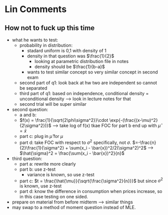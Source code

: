 # Lin Comments
## How not to fuck up this time

- what he wants to test:
  - probability in distribution:
    - stadard uniform is 0,1 with density of 1
    - density in that question was $\frac{1}{2}$
      - looking at parametric distribution file in notes
      - density should be $\frac{1}{b-a}$
    - wants to test similar concept so very similar concept in second exam
  - second part of q1: look back at hw two are independent so cannot be separated
  - third part of q1: based on independence, conditional density = unconditional density --> look in lecture notes for that
  - second trial will be super similar
- second question:
  - a and b:
  - $f(x) = \frac{1}{\sqrt{2\phi\sigma^2}}\cdot \exp{-(\frac{(x-\mu)^2}{2\sigma^2})}$ --> take log of f(x) tkae FOC for part b end up with $\hat{\mu} = \bar{x}$
  - part c: plug in $\hat{\mu}$ for $\mu$
  - part d: take FOC with respect to $\sigma^2$ specifically, not $\sigma$. $=-\frac{n}{2}\frac{1}{\sigma^2} + \sum(x_i - \bar{x})^2/2(\sigma^2)^2$ --> $\hat{\sigma}^2 = \frac{\sum(x_i - \bar{x})^2}{n}$
- third question:
  - part a: rewrite more clearly
  - part b: use z-test
    - variance is known, so use z-test
  - part c: $t = \frac{\hat{\mu}}{\sqrt{\frac{\sigma^2}{n}}}$ but since $\sigma^2$ is known, use z-test
  - part d: know the difference in consumption when prices increase, so in this case testing on one sided. 
- prepare on material from before midterm --> similar things
- may swap to a method of moment question instead of MLE.
